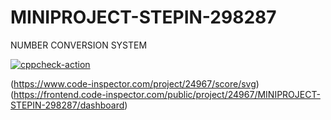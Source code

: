# MINIPROJECT-STEPIN-298287
NUMBER CONVERSION SYSTEM

[![cppcheck-action](https://github.com/vishnupriyapurantharan/MINIPROJECT-STEPIN-298287/actions/workflows/cppcheck.yml/badge.svg?branch=master)](https://github.com/vishnupriyapurantharan/MINIPROJECT-STEPIN-298287/actions/workflows/cppcheck.yml)


(https://www.code-inspector.com/project/24967/score/svg)(https://frontend.code-inspector.com/public/project/24967/MINIPROJECT-STEPIN-298287/dashboard)
